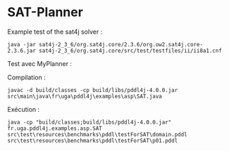 # SAT-Planner

Example test of the sat4j solver :
```
java -jar sat4j-2_3_6/org.sat4j.core/2.3.6/org.ow2.sat4j.core-2.3.6.jar sat4j-2_3_6/org.sat4j.core/src/test/testfiles/ii/ii8a1.cnf
```


Test avec MyPlanner : 

Compilation : 

```
javac -d build/classes -cp build/libs/pddl4j-4.0.0.jar src\main\java\fr\uga\pddl4j\examples\asp\SAT.java  
```

Exécution :
```
java -cp "build/classes;build/libs/pddl4j-4.0.0.jar" fr.uga.pddl4j.examples.asp.SAT  src\test\resources\benchmarks\pddl\testForSAT\domain.pddl  src\test\resources\benchmarks\pddl\testForSAT\p01.pddl
```


